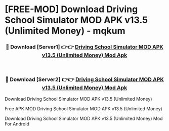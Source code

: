 # [FREE-MOD] Download Driving School Simulator MOD APK v13.5 (Unlimited Money) - mqkum


<div align="center">
<h3>🔴 Download [Server1] 👉👉 <a href="https://apk-comot.site?title=Driving_School_Simulator_MOD_APK_v13.5_(Unlimited_Money)">Driving School Simulator MOD APK v13.5 (Unlimited Money) Mod Apk</a></h3><br>

<h3>🔴 Download [Server2] 👉👉 <a href="https://apk-comot.site?title=Driving_School_Simulator_MOD_APK_v13.5_(Unlimited_Money)">Driving School Simulator MOD APK v13.5 (Unlimited Money) Mod Apk</a></h3>
</div>



Download Driving School Simulator MOD APK v13.5 (Unlimited Money) 

Free APK MOD Driving School Simulator MOD APK v13.5 (Unlimited Money) 

Download Driving School Simulator MOD APK v13.5 (Unlimited Money) Mod For Android
